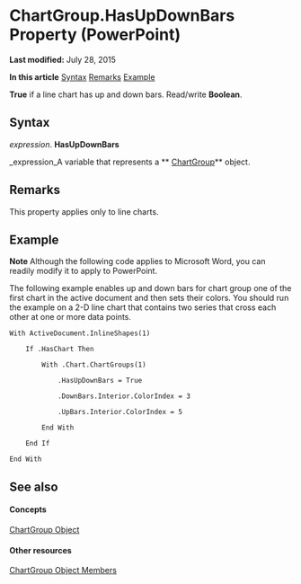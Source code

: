 
# ChartGroup.HasUpDownBars Property (PowerPoint)

 **Last modified:** July 28, 2015

 **In this article**
 [Syntax](#sectionSection0)
 [Remarks](#sectionSection1)
 [Example](#sectionSection2)


 **True** if a line chart has up and down bars. Read/write **Boolean**.


## Syntax
<a name="sectionSection0"> </a>

 _expression_. **HasUpDownBars**

 _expression_A variable that represents a  ** [ChartGroup](5caa5855-bd69-3fbc-f601-504e431a42e9.md)** object.


## Remarks
<a name="sectionSection1"> </a>

This property applies only to line charts. 


## Example
<a name="sectionSection2"> </a>




 **Note**  Although the following code applies to Microsoft Word, you can readily modify it to apply to PowerPoint.

The following example enables up and down bars for chart group one of the first chart in the active document and then sets their colors. You should run the example on a 2-D line chart that contains two series that cross each other at one or more data points.




```
With ActiveDocument.InlineShapes(1)

    If .HasChart Then

        With .Chart.ChartGroups(1)

            .HasUpDownBars = True

            .DownBars.Interior.ColorIndex = 3

            .UpBars.Interior.ColorIndex = 5

        End With

    End If

End With
```


## See also
<a name="sectionSection2"> </a>


#### Concepts


 [ChartGroup Object](5caa5855-bd69-3fbc-f601-504e431a42e9.md)
#### Other resources


 [ChartGroup Object Members](76d0d11d-b693-d3b2-01ae-007f4e16d515.md)
